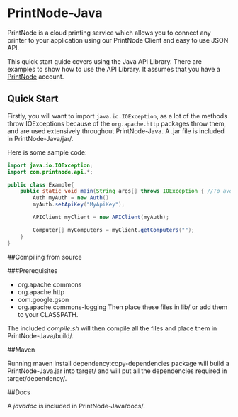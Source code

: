 # PrintNode-Java

PrintNode is a cloud printing service which allows you to connect any printer to your application using our PrintNode Client and easy to use JSON API.

This quick start guide covers using the Java API Library. There are examples to show how to use the API Library. It assumes that you have a [PrintNode](https://www.printnode.com) account.

## Quick Start

Firstly, you will want to import `java.io.IOException`, as a lot of the methods throw IOExceptions because of the `org.apache.http` packages throw them, and are used extensively throughout PrintNode-Java. A .jar file is included in PrintNode-Java/jar/.

Here is some sample code:

```Java
import java.io.IOException;
import com.printnode.api.*;

public class Example{
	public static void main(String args[] throws IOException { //To avoid try catches
		Auth myAuth = new Auth()
		myAuth.setApiKey("MyApiKey");

		APIClient myClient = new APIClient(myAuth);

		Computer[] myComputers = myClient.getComputers("");
	}
}
```

##Compiling from source

###Prerequisites

* org.apache.commons
* org.apache.http
* com.google.gson
* org.apache.commons-logging
Then place these files in lib/ or add them to your CLASSPATH.

The included *compile.sh* will then compile all the files and place them in PrintNode-Java/build/.

##Maven

Running maven install dependency:copy-dependencies package will build a PrintNode-Java.jar into target/ and will put all the dependencies required in target/dependency/.

##Docs

A *javadoc* is included in PrintNode-Java/docs/.

